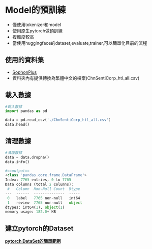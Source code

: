# Model的預訓練
- 僅使用tokenizer和model
- 使用原生pytorch做預訓練
- 複雜度較高
- 當使用huggingface的dataset,evaluate,trainer,可以簡單化目前的流程

## 使用的資料集
- [SophonPlus](https://github.com/SophonPlus/ChineseNlpCorpus)
- 資料夾內有提供轉換為繁體中文的檔案(ChnSentiCorp_htl_all.csv)

## 載入數據

```python
#載入數據
import pandas as pd

data = pd.read_csv('./ChnSentiCorp_htl_all.csv')
data.head()
```

## 清理數據

```python
#清理數據
data = data.dropna()
data.info()

#==output==
<class 'pandas.core.frame.DataFrame'>
Index: 7765 entries, 0 to 7765
Data columns (total 2 columns):
 #   Column  Non-Null Count  Dtype 
---  ------  --------------  ----- 
 0   label   7765 non-null   int64 
 1   review  7765 non-null   object
dtypes: int64(1), object(1)
memory usage: 182.0+ KB
```

## 建立pytorch的Dataset
[**pytorch DataSet的簡單範例**](./pytorch_dataset.md)

```
```